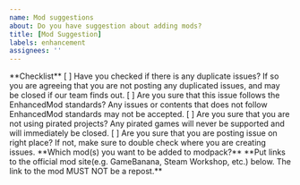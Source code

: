 ```yaml
---
name: Mod suggestions
about: Do you have suggestion about adding mods?
title: [Mod Suggestion]
labels: enhancement
assignees: ''
---
```


<!--
----- Note Starts here -----
Please note that we only accept issues related to EnhancedMod series.

You may only make a issue related to this projects:
* Half-Life 2: Enhanced
* Minecraft: Cosmos
* Minecraft: Asteria
* Stardew Valley: Wildlife
* Half-Life: Enhanced
* Sven Co-op: Multiverse Everyday
* Half-Life 2 MMOD: Dystopia Returns

Making issue for other projects are not accepted and will be closed without warnings.

Please include more information if possible!

Please be sure that your issue adheres with our standards. Our Standards can be found here: https://github.com/MysticMoonlight/EnhancedMod/blob/main/STANDARD.md

Please note that we cannot provide support if you are using pirated games. Please buy it officially from Steam or other ESDs to support the original creator of the game, thanks!
----- Note Ends here -----
--!>

**Checklist**
[ ] Have you checked if there is any duplicate issues? If so you are agreeing that you are not posting any duplicated issues, and may be closed if our team finds out.
[ ] Are you sure that this issue follows the EnhancedMod standards? Any issues or contents that does not follow EnhancedMod standards may not be accepted.
[ ] Are you sure that you are not using pirated projects? Any pirated games will never be supported and will immediately be closed.
[ ] Are you sure that you are posting issue on right place? If not, make sure to double check where you are creating issues.

**Which mod(s) you want to be added to modpack?**

**Put links to the official mod site(e.g. GameBanana, Steam Workshop, etc.) below. The link to the mod MUST NOT be a repost.**
